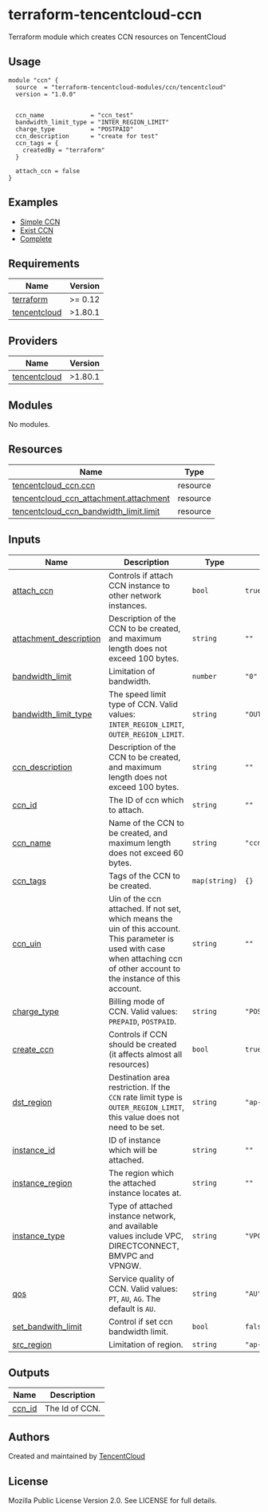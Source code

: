 # terraform-tencentcloud-ccn
Terraform module which creates CCN resources on TencentCloud

## Usage

```hcl
module "ccn" {
  source  = "terraform-tencentcloud-modules/ccn/tencentcloud"
  version = "1.0.0"


  ccn_name             = "ccn_test"
  bandwidth_limit_type = "INTER_REGION_LIMIT"
  charge_type          = "POSTPAID"
  ccn_description      = "create for test"
  ccn_tags = {
    createdBy = "terraform"
  }

  attach_ccn = false
}
```

## Examples

- [Simple CCN](https://github.com/terraform-tencentcloud-modules/terraform-tencentcloud-ccn/tree/master/examples/simple-ccn)
- [Exist CCN](https://github.com/terraform-tencentcloud-modules/terraform-tencentcloud-ccn/tree/master/examples/exist-ccn)
- [Complete](https://github.com/terraform-tencentcloud-modules/terraform-tencentcloud-ccn/tree/master/examples/complete)

<!-- BEGIN_TF_DOCS -->
## Requirements

| Name | Version |
|------|---------|
| <a name="requirement_terraform"></a> [terraform](#requirement\_terraform) | >= 0.12 |
| <a name="requirement_tencentcloud"></a> [tencentcloud](#requirement\_tencentcloud) | >1.80.1 |

## Providers

| Name | Version |
|------|---------|
| <a name="provider_tencentcloud"></a> [tencentcloud](#provider\_tencentcloud) | >1.80.1 |

## Modules

No modules.

## Resources

| Name | Type |
|------|------|
| [tencentcloud_ccn.ccn](https://registry.terraform.io/providers/tencentcloudstack/tencentcloud/latest/docs/resources/ccn) | resource |
| [tencentcloud_ccn_attachment.attachment](https://registry.terraform.io/providers/tencentcloudstack/tencentcloud/latest/docs/resources/ccn_attachment) | resource |
| [tencentcloud_ccn_bandwidth_limit.limit](https://registry.terraform.io/providers/tencentcloudstack/tencentcloud/latest/docs/resources/ccn_bandwidth_limit) | resource |

## Inputs

| Name | Description | Type | Default | Required |
|------|-------------|------|---------|:--------:|
| <a name="input_attach_ccn"></a> [attach\_ccn](#input\_attach\_ccn) | Controls if attach CCN instance to other network instances. | `bool` | `true` | no |
| <a name="input_attachment_description"></a> [attachment\_description](#input\_attachment\_description) | Description of the CCN to be created, and maximum length does not exceed 100 bytes. | `string` | `""` | no |
| <a name="input_bandwidth_limit"></a> [bandwidth\_limit](#input\_bandwidth\_limit) | Limitation of bandwidth. | `number` | `"0"` | no |
| <a name="input_bandwidth_limit_type"></a> [bandwidth\_limit\_type](#input\_bandwidth\_limit\_type) | The speed limit type of CCN. Valid values: `INTER_REGION_LIMIT`, `OUTER_REGION_LIMIT`. | `string` | `"OUTER_REGION_LIMIT"` | no |
| <a name="input_ccn_description"></a> [ccn\_description](#input\_ccn\_description) | Description of the CCN to be created, and maximum length does not exceed 100 bytes. | `string` | `""` | no |
| <a name="input_ccn_id"></a> [ccn\_id](#input\_ccn\_id) | The ID of ccn which to attach. | `string` | `""` | no |
| <a name="input_ccn_name"></a> [ccn\_name](#input\_ccn\_name) | Name of the CCN to be created, and maximum length does not exceed 60 bytes. | `string` | `"ccn-example"` | no |
| <a name="input_ccn_tags"></a> [ccn\_tags](#input\_ccn\_tags) | Tags of the CCN to be created. | `map(string)` | `{}` | no |
| <a name="input_ccn_uin"></a> [ccn\_uin](#input\_ccn\_uin) | Uin of the ccn attached. If not set, which means the uin of this account. This parameter is used with case when attaching ccn of other account to the instance of this account. | `string` | `""` | no |
| <a name="input_charge_type"></a> [charge\_type](#input\_charge\_type) | Billing mode of CCN. Valid values: `PREPAID`, `POSTPAID`. | `string` | `"POSTPAID"` | no |
| <a name="input_create_ccn"></a> [create\_ccn](#input\_create\_ccn) | Controls if CCN should be created (it affects almost all resources) | `bool` | `true` | no |
| <a name="input_dst_region"></a> [dst\_region](#input\_dst\_region) | Destination area restriction. If the `CCN` rate limit type is `OUTER_REGION_LIMIT`, this value does not need to be set. | `string` | `"ap-chengdu"` | no |
| <a name="input_instance_id"></a> [instance\_id](#input\_instance\_id) | ID of instance which will be attached. | `string` | `""` | no |
| <a name="input_instance_region"></a> [instance\_region](#input\_instance\_region) | The region which the attached instance locates at. | `string` | `""` | no |
| <a name="input_instance_type"></a> [instance\_type](#input\_instance\_type) | Type of attached instance network, and available values include VPC, DIRECTCONNECT, BMVPC and VPNGW. | `string` | `"VPC"` | no |
| <a name="input_qos"></a> [qos](#input\_qos) | Service quality of CCN. Valid values: `PT`, `AU`, `AG`. The default is `AU`. | `string` | `"AU"` | no |
| <a name="input_set_bandwith_limit"></a> [set\_bandwith\_limit](#input\_set\_bandwith\_limit) | Control if set ccn bandwidth limit. | `bool` | `false` | no |
| <a name="input_src_region"></a> [src\_region](#input\_src\_region) | Limitation of region. | `string` | `"ap-guangzhou"` | no |

## Outputs

| Name | Description |
|------|-------------|
| <a name="output_ccn_id"></a> [ccn\_id](#output\_ccn\_id) | The Id of CCN. |
<!-- END_TF_DOCS -->

## Authors

Created and maintained by [TencentCloud](https://github.com/terraform-providers/terraform-provider-tencentcloud)

## License

Mozilla Public License Version 2.0.
See LICENSE for full details.
